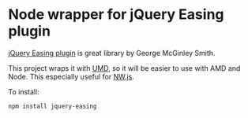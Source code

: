 # Node wrapper for jQuery Easing plugin

[jQuery Easing plugin](http://gsgd.co.uk/sandbox/jquery/easing/) is great library by George McGinley Smith.

This project wraps it with [UMD](https://github.com/umdjs/umd), so it will be easier to use with AMD and Node.
This especially useful for [NW.js](http://nwjs.io/).

To install:

```
npm install jquery-easing
```